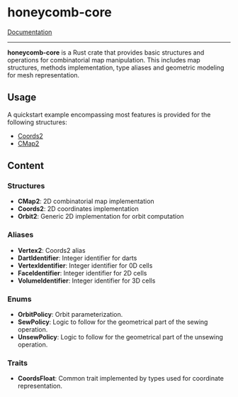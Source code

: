 # honeycomb-core

[Documentation](../honeycomb_core/)

--- 

**honeycomb-core** is a Rust crate that provides basic structures and
operations for combinatorial map manipulation. This includes map structures,
methods implementation, type aliases and geometric modeling for mesh
representation.

## Usage

A quickstart example encompassing most features is provided for the following
structures:

- [Coords2](../honeycomb_core/struct.Coords2.html#example)
- [CMap2](../honeycomb_core/struct.CMap2.html#example)

## Content

### Structures

- **CMap2**: 2D combinatorial map implementation
- **Coords2**: 2D coordinates implementation
- **Orbit2**: Generic 2D implementation for orbit computation

### Aliases

- **Vertex2**: Coords2 alias
- **DartIdentifier**: Integer identifier for darts
- **VertexIdentifier**: Integer identifier for 0D cells
- **FaceIdentifier**: Integer identifier for 2D cells
- **VolumeIdentifier**: Integer identifier for 3D cells

### Enums

- **OrbitPolicy**: Orbit parameterization.
- **SewPolicy**: Logic to follow for the geometrical part of the sewing operation.
- **UnsewPolicy**: Logic to follow for the geometrical part of the unsewing operation.

### Traits

- **CoordsFloat**: Common trait implemented by types used for coordinate representation.